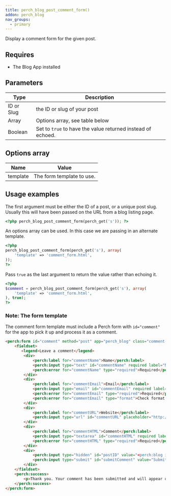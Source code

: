 ```yaml
---
title: perch_blog_post_comment_form()
addon: perch_blog
nav_groups:
  - primary
---
```

Display a comment form for the given post.

## Requires

- The Blog App installed

## Parameters

| Type | Description |
|-|-|
| ID or Slug | the ID or slug of your post |
| Array   | Options array, see table below |
| Boolean | Set to `true` to have the value returned instead of echoed. |


## Options array

|Name|Value|
|-|-|
|template|The form template to use.|

## Usage examples

The first argument must be either the ID of a post, or a unique post slug. Usually this will have been passed on the URL from a blog listing page.

```php
<?php perch_blog_post_comment_form(perch_get('s')); ?>
```

An options array can be used. In this case we are passing in an alternate template.

```php
<?php
perch_blog_post_comment_form(perch_get('s'), array(
    'template' => 'comment_form.html',
));
?>
```

Pass `true` as the last argument to return the value rather than echoing it.

```php
<?php
$comment = perch_blog_post_comment_form(perch_get('s'), array(
    'template' => 'comment_form.html',
), true);
?>
```

### Note: The form template

The comment form template must include a Perch form with `id="comment"` for the app to pick it up and process it as a comment.

```html
<perch:form id="comment" method="post" app="perch_blog" class="comment-form" action="<perch:blog id="postURL">">
    <fieldset>
       <legend>Leave a comment</legend>
        <div>
            <perch:label for="commentName">Name</perch:label>
            <perch:input type="text" id="commentName" required label="Name" antispam="name">
            <perch:error for="commentName" type="required">Required</perch:error>
        </div>
        <div>
            <perch:label for="commentEmail">Email</perch:label>
            <perch:input type="email" id="commentEmail" required label="Email" antispam="email">
            <perch:error for="commentEmail" type="required">Required</perch:error>
            <perch:error for="commentEmail" type="format">Check format of address</perch:error>
        </div>
        <div>
            <perch:label for="commentURL">Website</perch:label>
            <perch:input type="url" id="commentURL" placeholder="http://" label="URL" antispam="url">
        </div>
        <div>
            <perch:label for="commentHTML">Comment</perch:label>
            <perch:input type="textarea" id="commentHTML" required label="Message" antispam="body">
            <perch:error for="commentHTML" type="required">Required</perch:error>
        </div>
        <div>
            <perch:input type="hidden" id="postID" value="<perch:blog id="postID">">
            <perch:input type="submit" id="submitComment" value="Submit">
        </div>
    </fieldset>
    <perch:success>
        <p>Thank you. Your comment has been submitted and will appear on the site once approved.</p>
    </perch:success>
</perch:form>
```
